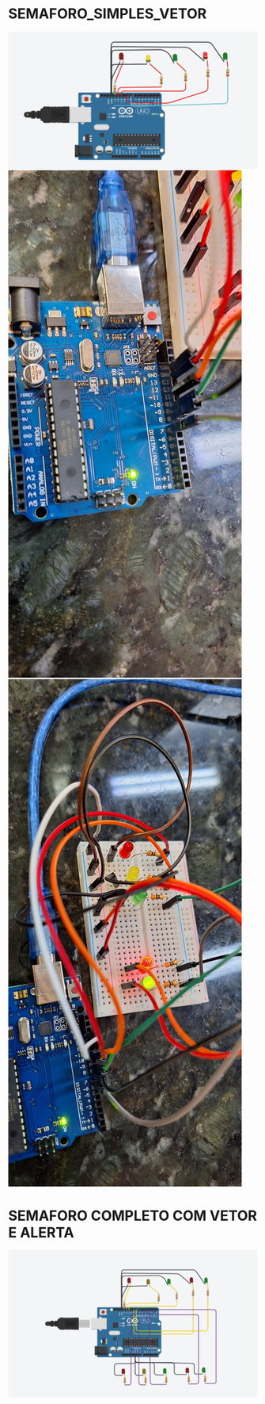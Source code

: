 # SEMAFORO_SIMPLES_VETOR

<img src="semaforoComVetor.PNG"> </img>
<br>
<img src="ARDUINO_01.jpeg"> </img>
<br>
<img src="ARDUINO_02.jpeg"> </img>
<br>
<h1>SEMAFORO COMPLETO COM VETOR E ALERTA</h1>
<img src="SEMOK.PNG"> </img>
                                        
                                       
